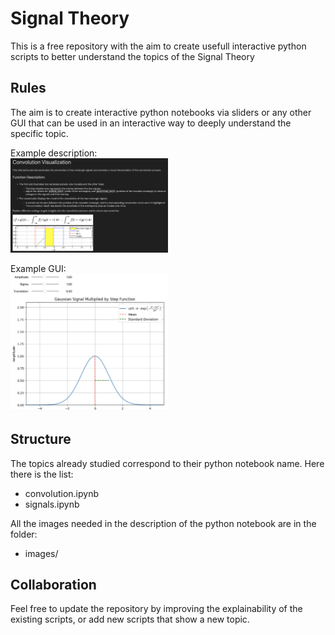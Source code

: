 # Signal Theory

This is a free repository with the aim to create usefull interactive python scripts to better understand the topics of the Signal Theory

## Rules

The aim is to create interactive python notebooks via sliders or any other GUI that can be used in an interactive way to deeply understand the specific topic. 

Example description:
<br>
<img src="images/example-description.png" alt="Example" width="50%" height="50%">

Example GUI:
<br>
<img src="images/example-GUI.png" alt="Example" width="50%" height="50%">

## Structure

The topics already studied correspond to their python notebook name. Here there is the list:

- convolution.ipynb
- signals.ipynb

All the images needed in the description of the python notebook are in the folder:

* images/


## Collaboration

Feel free to update the repository by improving the explainability of the existing scripts, or add new scripts that show a new topic.
